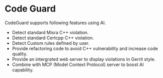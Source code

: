 # Code Guard
CodeGuard supports following features using AI.
- Detect standard Misra C++ violation.
- Detect standard Certcpp C++ violation.
- Detect Custom rules defined by user. 
- Provide refactoring code to avoid C++ vulnerability and increase code quality.
- Provide an intergrated web server to display violations in Gerrit style.
- Combine with MCP (Model Context Protocol) server to boost AI capability. 